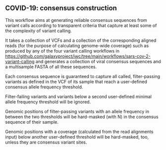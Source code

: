 COVID-19: consensus construction
--------------------------------

This workflow aims at generating reliable consensus sequences from variant
calls according to transparent criteria that capture at least some of the
complexity of variant calling.

It takes a collection of VCFs and a collection of the corresponding
aligned reads (for the purpose of calculating genome-wide coverage) such as
produced by any of the four variant calling workflows in
https://github.com/galaxyproject/iwc/tree/main/workflows/sars-cov-2-variant-calling
and generates a collection of viral consensus sequences and a multisample FASTA
of all these sequences.

Each consensus sequence is guaranteed to capture all called, filter-passing
variants as defined in the VCF of its sample that reach a user-defined
consensus allele frequency threshold.

Filter-failing variants and variants below a second user-defined minimal
allele frequency threshold will be ignored.

Genomic positions of filter-passing variants with an allele frequency in
between the two thresholds will be hard-masked (with N) in the consensus
sequence of their sample.

Genomic positions with a coverage (calculated from the read alignments input)
below another user-defined threshold will be hard-masked, too, unless they are
consensus variant sites.
